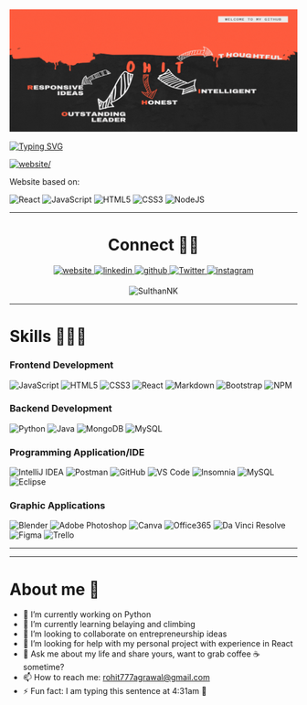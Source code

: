 

<img src="https://github.com/rohit777agrawal/rohit777agrawal/blob/main/githubProfile.gif">

<div>

[![Typing SVG](https://readme-typing-svg.demolab.com?font=Aladin&size=40&duration=4000&pause=1000&color=FFFFFF&background=FFFFFF00&multiline=true&width=1080&height=70&lines=Owner+of+FlagOH%3A+my+personal+entrepreneurship)](https://git.io/typing-svg)

<a href="https://flagoh.web.app/" target="_blank">
  <img src=https://img.shields.io/badge/FlagOH_Website-%2314354C.svg?style=for-the-badge&logo=round&logoColor=white alt=website/>
  </a>
<p> Website based on: </p>
  
![React](https://img.shields.io/badge/react-%61DBFB.svg?style=for-the-badge&logo=react&logoColor=white)
![JavaScript](https://img.shields.io/badge/javascript-%23323330.svg?style=for-the-badge&logo=javascript&logoColor=%23F7DF1E) 
![HTML5](https://img.shields.io/badge/html5-%23E34F26.svg?style=for-the-badge&logo=html5&logoColor=white)
![CSS3](https://img.shields.io/badge/css3-%231572B6.svg?style=for-the-badge&logo=css3&logoColor=white)
![NodeJS](https://img.shields.io/badge/node.js-%2343853D.svg?style=for-the-badge&logo=node.js&logoColor=white)
</div>
<hr/>

<div align="center">
  <h1>Connect 🤝🏻</h1>
  <a href="https://agrawalrohit.web.app/" target="_blank">
  <img src=https://img.shields.io/badge/PersonalWebsite-%2314354C.svg?style=for-the-badge&logo=round&logoColor=white alt=website style="margin-bottom: 5px;" />
  </a>
  <a href="https://www.linkedin.com/in/rohit777agrawal/" target="_blank">
  <img src=https://img.shields.io/badge/linkedin-%231E77B5.svg?&style=for-the-badge&logo=linkedin&logoColor=white alt=linkedin style="margin-bottom: 5px;" />
  </a>  
  <a href="https://github.com/rohit777agrawal" target="_blank">
  <img src=https://img.shields.io/badge/github-%2324292e.svg?&style=for-the-badge&logo=github&logoColor=white alt=github style="margin-bottom: 5px;" />
  </a>
  <a href="https://twitter.com/rohit777agrawal" target="_blank">
  <img src=https://img.shields.io/badge/Twitter-%231DA1F2.svg?&style=for-the-badge&logo=Twitter&logoColor=white alt=Twitter style="margin-bottom: 5px;" />
  </a>
  <a href="https://www.instagram.com/__rohitagrawal__/" target="_blank">
  <img src=https://img.shields.io/badge/instagram-%23E4405F.svg?&style=for-the-badge&logo=instagram&logoColor=white alt=instagram style="margin-bottom: 5px;" />
  </a>
  
  <p> <img src="https://komarev.com/ghpvc/?username=rohit777agrawal" alt="SulthanNK" /> </p>
 

</div> 



<hr/>
  <div>
  <h1>Skills 🌟🌟🌟 </h1>
    <h3>Frontend Development</h3>
  
  ![JavaScript](https://img.shields.io/badge/javascript-%23323330.svg?style=for-the-badge&logo=javascript&logoColor=%23F7DF1E) 
  ![HTML5](https://img.shields.io/badge/html5-%23E34F26.svg?style=for-the-badge&logo=html5&logoColor=white)
  ![CSS3](https://img.shields.io/badge/css3-%231572B6.svg?style=for-the-badge&logo=css3&logoColor=white)
  ![React](https://img.shields.io/badge/react-%2361DAFB.svg?style=for-the-badge&logo=react&logoColor=white)
  ![Markdown](https://img.shields.io/badge/markdown-%23000000.svg?style=for-the-badge&logo=markdown&logoColor=white)
  ![Bootstrap](https://img.shields.io/badge/bootstrap-%23563D7C.svg?style=for-the-badge&logo=bootstrap&logoColor=white)
  ![NPM](https://img.shields.io/badge/NPM-%23000000.svg?style=for-the-badge&logo=npm&logoColor=white)
  
  <h3>Backend Development</h3>
  
  ![Python](https://img.shields.io/badge/python-%2314354C.svg?style=for-the-badge&logo=python&logoColor=white)
  ![Java](https://img.shields.io/badge/java-%23ED8B00.svg?style=for-the-badge&logo=java&logoColor=white)
  ![MongoDB](https://img.shields.io/badge/mongoDB-%2347A248.svg?style=for-the-badge&logo=mongodb&logoColor=white)
  ![MySQL](https://img.shields.io/badge/mySQL-%234479A1.svg?style=for-the-badge&logo=mysql&logoColor=white)
  
  <h3>Programming Application/IDE</h3>
  
  ![IntelliJ IDEA](https://img.shields.io/badge/IntelliJIDEA-000000.svg?style=for-the-badge&logo=intellij-idea&logoColor=white)
  ![Postman](https://img.shields.io/badge/Postman-FF6C37?style=for-the-badge&logo=postman&logoColor=red)
  ![GitHub](https://img.shields.io/badge/github-%23121011.svg?style=for-the-badge&logo=github&logoColor=white)
  ![VS Code](https://img.shields.io/badge/VSCode-%235C2D91.svg?style=for-the-badge&logo=VisualStudioCode&logoColor=white)
  ![Insomnia](https://img.shields.io/badge/Insomnia-%234000BF.svg?style=for-the-badge&logo=Insomnia&logoColor=white)
  ![MySQL](https://img.shields.io/badge/mySQLWorkbench-%234479A1.svg?style=for-the-badge&logo=mysql&logoColor=white)
  ![Eclipse](https://img.shields.io/badge/Eclipse-%232C2255.svg?style=for-the-badge&logo=Eclipse&logoColor=white)
  
  <h3>Graphic Applications</h3>
  
  ![Blender](https://img.shields.io/badge/Blender-%23F5792A?style=for-the-badge&logo=Blender&logoColor=white)
  ![Adobe Photoshop](https://img.shields.io/badge/AdobePhotoshop-%2331A8FF.svg?style=for-the-badge&logo=AdobePhotoshop&logoColor=white)
  ![Canva](https://img.shields.io/badge/Canva-%2300C4CC.svg?style=for-the-badge&logo=Canva&logoColor=white)
  ![Office365](https://img.shields.io/badge/Office365-%23D83B01.svg?style=for-the-badge&logo=Microsoftoffice&logoColor=white)
  ![Da Vinci Resolve](https://img.shields.io/badge/DaVinciResolve-000000.svg?style=for-the-badge&logo=Davinciresolve-idea&logoColor=white)
  ![Figma](https://img.shields.io/badge/Figma-%23F24E1E.svg?style=for-the-badge&logo=Figma&logoColor=white)
  ![Trello](https://img.shields.io/badge/Trello-%23026AA7.svg?style=for-the-badge&logo=Trello&logoColor=white)

  
  </div>
<hr/>
<hr/>


# About me 👋
- 🔭 I’m currently working on Python
- 🌱 I’m currently learning belaying and climbing
- 👯 I’m looking to collaborate on entrepreneurship ideas
- 🤔 I’m looking for help with my personal project with experience in React
- 💬 Ask me about my life and share yours, want to grab coffee ☕ sometime? 
- 📫 How to reach me: rohit777agrawal@gmail.com
- ⚡ Fun fact: I am typing this sentence at 4:31am 👀

